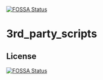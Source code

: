 [![FOSSA Status](https://app.fossa.io/api/projects/git%2Bgithub.com%2Fnelsocs%2F3rd_party_scripts.svg?type=shield)](https://app.fossa.io/projects/git%2Bgithub.com%2Fnelsocs%2F3rd_party_scripts?ref=badge_shield)

3rd_party_scripts
=================


## License
[![FOSSA Status](https://app.fossa.io/api/projects/git%2Bgithub.com%2Fnelsocs%2F3rd_party_scripts.svg?type=large)](https://app.fossa.io/projects/git%2Bgithub.com%2Fnelsocs%2F3rd_party_scripts?ref=badge_large)